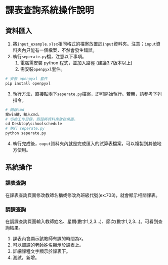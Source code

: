 # 課表查詢系統操作說明
## 資料匯入
1. 將```input_example.xlsx```相同格式的檔案放置於```input```資料夾。注意；```input```資料夾內只能有一個檔案，不然會發生錯誤。
2. 執行```seperate.py```檔，注意以下事項。
   1. 電腦需安裝 python 程式，並加入路徑 (建議3.7版本以上)
   2. 需安裝```openpyxl```套件。
```py
# 安裝 openpyxl 套件
pip install openpyxl
```
3. 執行方法，直接點兩下```seperate.py```檔案，即可開始執行。若無，請參考下列指令。
```py
# 開啟cmd
案win鍵，輸入cmd。
# 切換工作目錄，假設將資料夾放在桌面。
cd Desktop\schoolschedule 
# 執行 seperate.py
python seperate.py
```
4. 執行完成後，```ouput```資料夾內就是完成匯入的試算表檔案，可以複製到其他地方使用。
## 系統操作
### 課表查詢
在課表查詢頁面修改教師名稱或修改為班級代號(ex:703)，就會顯示相關課表。
### 調課查詢
在調課查詢頁面輸入教師姓名、星期(數字1,2,3...)、節次(數字1,2,3...)。可看到查詢結果。
1. 課表內會顯示該教師有課的時間為```X```。
2. 可以調課的老師姓名顯示於課表上。
3. 詳細課程文字顯示於課表下。
4. 測試，新增。